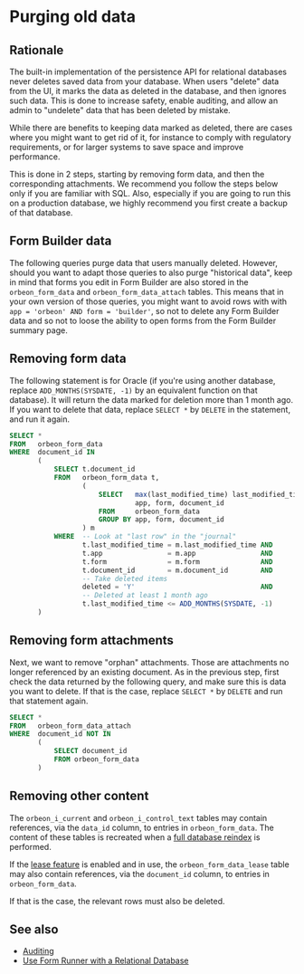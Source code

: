 # Purging old data

## Rationale

The built-in implementation of the persistence API for relational databases never deletes saved data from your database. When users "delete" data from the UI, it marks the data as deleted in the database, and then ignores such data. This is done to increase safety, enable auditing, and allow an admin to "undelete" data that has been deleted by mistake.

While there are benefits to keeping data marked as deleted, there are cases where you might want to get rid of it, for instance to comply with regulatory requirements, or for larger systems to save space and improve performance.

This is done in 2 steps, starting by removing form data, and then the corresponding attachments. We recommend you follow the steps below only if you are familiar with SQL. Also, especially if you are going to run this on a production database, we highly recommend you first create a backup of that database.

## Form Builder data

The following queries purge data that users manually deleted. However, should you want to adapt those queries to also purge "historical data", keep in mind that forms you edit in Form Builder are also stored in the `orbeon_form_data` and `orbeon_form_data_attach` tables. This means that in your own version of those queries, you might want to avoid rows with with `app = 'orbeon' AND form = 'builder'`, so not to delete any Form Builder data and so not to loose the ability to open forms from the Form Builder summary page.

## Removing form data

The following statement is for Oracle (if you're using another database, replace `ADD_MONTHS(SYSDATE, -1)` by an equivalent function on that database). It will return the data marked for deletion more than 1 month ago. If you want to delete that data, replace `SELECT *` by `DELETE` in the statement, and run it again.

```sql
SELECT *
FROM   orbeon_form_data
WHERE  document_id IN
       (
           SELECT t.document_id
           FROM   orbeon_form_data t,
                  (
                      SELECT   max(last_modified_time) last_modified_time,
                               app, form, document_id
                      FROM     orbeon_form_data
                      GROUP BY app, form, document_id
                  ) m
           WHERE  -- Look at "last row" in the "journal"
                  t.last_modified_time = m.last_modified_time AND
                  t.app                = m.app                AND
                  t.form               = m.form               AND
                  t.document_id        = m.document_id        AND
                  -- Take deleted items
                  deleted = 'Y'                               AND
                  -- Deleted at least 1 month ago
                  t.last_modified_time <= ADD_MONTHS(SYSDATE, -1)
       )
```

## Removing form attachments

Next, we want to remove "orphan" attachments. Those are attachments no longer referenced by an existing document. As in the previous step, first check the data returned by the following query, and make sure this is data you want to delete. If that is the case, replace `SELECT *` by `DELETE` and run that statement again.

```sql
SELECT *
FROM   orbeon_form_data_attach
WHERE  document_id NOT IN
       (
           SELECT document_id
           FROM orbeon_form_data
       )
```

## Removing other content

The `orbeon_i_current` and `orbeon_i_control_text` tables may contain references, via the `data_id` column, to entries in `orbeon_form_data`. The content of these tables is recreated when a [full database reindex](/form-runner/feature/forms-admin-page.md#reindexing) is performed.

If the [lease feature](/form-runner/feature/lease.md) is enabled and in use, the `orbeon_form_data_lease` table may also contain references, via the `document_id` column, to entries in `orbeon_form_data`.

If that is the case, the relevant rows must also be deleted.

## See also 

- [Auditing](auditing.md)
- [Use Form Runner with a Relational Database](relational-db.md)
